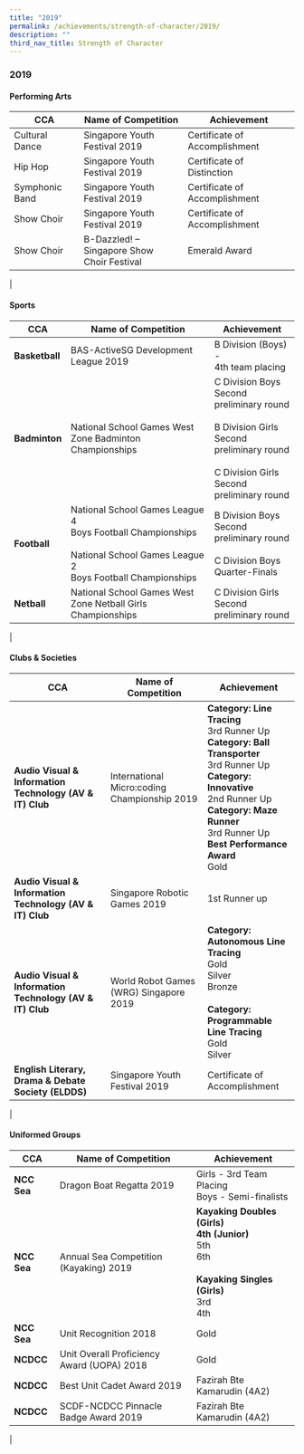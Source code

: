 ```yaml
---
title: "2019"
permalink: /achievements/strength-of-character/2019/
description: ""
third_nav_title: Strength of Character
---
```

### **2019**
#### **Performing Arts**

| CCA | Name of Competition | Achievement |
|---|---|---|
| Cultural Dance | Singapore Youth Festival 2019 | Certificate of Accomplishment |
| Hip Hop | Singapore Youth Festival 2019 | Certificate of Distinction |
| Symphonic Band | Singapore Youth Festival 2019 | Certificate of Accomplishment |
| Show Choir | Singapore Youth Festival 2019 | Certificate of Accomplishment |
| Show Choir | B-Dazzled! – Singapore Show<br>Choir Festival | Emerald Award |
|

#### **Sports**

| CCA | Name of Competition | Achievement |
|---|---|---|
| **Basketball** | BAS-ActiveSG Development<br>League 2019 | B Division (Boys) -<br>4th team placing |
|  **Badminton** | National School Games West Zone Badminton Championships | C Division Boys<br>Second preliminary round<br><br>B Division Girls<br>Second preliminary round<br><br>C Division Girls<br>Second preliminary round |
| **Football**  | National School Games League 4<br>Boys Football Championships <br><br>National School Games League 2<br>Boys Football Championships  | B Division Boys<br>Second preliminary round<br><br>C Division Boys<br>Quarter-Finals |
| **Netball** | National School Games West Zone Netball Girls Championships | C Division Girls<br>Second preliminary round |
|

#### **Clubs & Societies**

| CCA | Name of Competition | Achievement |
|---|---|---|
| **Audio Visual & Information Technology (AV & IT) Club** | International Micro:coding Championship 2019 | **Category: Line Tracing**<br>3rd Runner Up<br>**Category: Ball Transporter**<br>3rd Runner Up<br>**Category: Innovative**<br>2nd Runner Up<br>**Category: Maze Runner**<br>3rd Runner Up<br>**Best Performance Award**<br>Gold |
| **Audio Visual & Information Technology (AV & IT) Club** | Singapore Robotic Games 2019  | 1st Runner up  |
| **Audio Visual & Information Technology (AV & IT) Club** | World Robot Games (WRG) Singapore 2019 | **Category:**<br>**Autonomous Line Tracing**<br>Gold<br>Silver<br>Bronze<br><br>**Category:**<br>**Programmable Line Tracing**<br>Gold<br>Silver |
| **English Literary, Drama & Debate Society (ELDDS)** | Singapore Youth Festival 2019 | Certificate of Accomplishment |
| 

#### **Uniformed Groups**

| CCA | Name of Competition | Achievement |
|---|---|---|
| **NCC Sea** | Dragon Boat Regatta 2019 | Girls - 3rd Team Placing<br>Boys - Semi-finalists |
| **NCC Sea** | Annual Sea Competition<br>(Kayaking) 2019  | **Kayaking Doubles (Girls)**<br>**4th (Junior)**<br>5th<br>6th<br><br>**Kayaking Singles (Girls)**<br>3rd<br>4th |
| **NCC Sea** | Unit Recognition 2018 | Gold |
| **NCDCC** | Unit Overall Proficiency Award (UOPA) 2018 | Gold |
| **NCDCC** | Best Unit Cadet Award 2019 | Fazirah Bte Kamarudin (4A2) |
| **NCDCC** | SCDF-NCDCC Pinnacle<br>Badge Award 2019 | Fazirah Bte Kamarudin (4A2) |
|